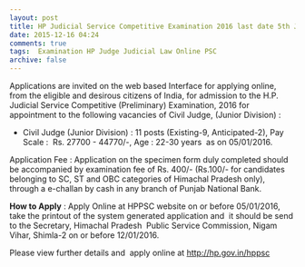 ```yaml
---
layout: post
title: HP Judicial Service Competitive Examination 2016 last date 5th Jan-2016   
date: 2015-12-16 04:24
comments: true
tags:  Examination HP Judge Judicial Law Online PSC 
archive: false
---
```

Applications are invited on the web based Interface for applying online, from the eligible and desirous citizens of India, for admission to the H.P. Judicial Service Competitive (Preliminary) Examination, 2016 for appointment to the following vacancies of Civil Judge, (Junior Division) :


- Civil Judge (Junior Division) : 11 posts (Existing-9, Anticipated-2), Pay Scale :  Rs. 27700 - 44770/-, Age : 22-30 years  as on 05/01/2016.


Application Fee : Application on the specimen form duly completed should be accompanied by examination fee of Rs. 400/- (Rs.100/- for candidates belonging to SC, ST and OBC categories of Himachal Pradesh only), through a e-challan by cash in any branch of Punjab National Bank.

**How to Apply** : Apply Online at HPPSC website on or before 05/01/2016, take the printout of the system generated application and  it should be send  to the Secretary, Himachal Pradesh  Public Service Commission, Nigam Vihar, Shimla-2 on or before 12/01/2016.

Please view further details and  apply online at <http://hp.gov.in/hppsc>



